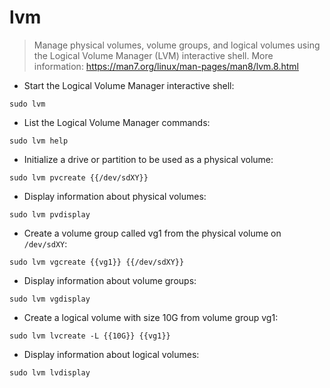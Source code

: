 # lvm

> Manage physical volumes, volume groups, and logical volumes using the Logical Volume Manager (LVM) interactive shell.
> More information: <https://man7.org/linux/man-pages/man8/lvm.8.html>

- Start the Logical Volume Manager interactive shell:

`sudo lvm`

- List the Logical Volume Manager commands:

`sudo lvm help`

- Initialize a drive or partition to be used as a physical volume:

`sudo lvm pvcreate {{/dev/sdXY}}`

- Display information about physical volumes:

`sudo lvm pvdisplay`

- Create a volume group called vg1 from the physical volume on `/dev/sdXY`:

`sudo lvm vgcreate {{vg1}} {{/dev/sdXY}}`

- Display information about volume groups:

`sudo lvm vgdisplay`

- Create a logical volume with size 10G from volume group vg1:

`sudo lvm lvcreate -L {{10G}} {{vg1}}`

- Display information about logical volumes:

`sudo lvm lvdisplay`
